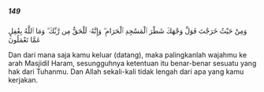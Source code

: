 ##### 149

<span class="ayah">وَمِنْ حَيْثُ خَرَجْتَ فَوَلِّ وَجْهَكَ شَطْرَ ٱلْمَسْجِدِ ٱلْحَرَامِ ۖ وَإِنَّهُۥ لَلْحَقُّ مِن رَّبِّكَ ۗ وَمَا ٱللَّهُ بِغَٰفِلٍ عَمَّا تَعْمَلُونَ</span>

<span class="ayah_translation">Dan dari mana saja kamu keluar (datang), maka palingkanlah wajahmu ke arah Masjidil Haram, sesungguhnya ketentuan itu benar-benar sesuatu yang hak dari Tuhanmu. Dan Allah sekali-kali tidak lengah dari apa yang kamu kerjakan.</span>
